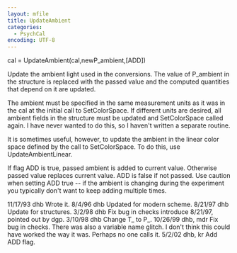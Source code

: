 ```yaml
---
layout: mfile
title: UpdateAmbient
categories:
  - PsychCal
encoding: UTF-8
---
```


 cal = UpdateAmbient(cal,newP\_ambient,[ADD])

 Update the ambient light used in the conversions.  The
 value of P\_ambient in the structure is replaced with the
 passed value and the computed quantities that depend on
 it are updated.

 The ambient must be specified in the same measurement units as it
 was in the cal at the initial call to SetColorSpace.  If different
 units are desired, all ambient fields in the structure must be updated
 and SetColorSpace called again.  I have never wanted to do this,
 so I haven't written a separate routine.

 It is sometimes useful, however, to update the ambient in the
 linear color space defined by the call to SetColorSpace.  To
 do this, use UpdateAmbientLinear.

 If flag ADD is true, passed ambient is added to current
 value.  Otherwise passed value replaces current value.
 ADD is false if not passed.  Use caution when setting ADD
 true -- if the ambient is changing during the experiment
 you typically don't want to keep adding multiple times.

 11/17/93  dhb      Wrote it.
 8/4/96    dhb   Updated for modern scheme.
 8/21/97   dhb   Update for structures.
 3/2/98     dhb     Fix bug in checks introduce 8/21/97, pointed out by dgp.
 3/10/98        dhb     Change T\_ to P\_.
 10/26/99  dhb, mdr  Fix bug in checks. There was also a variable name
                                    glitch.  I don't think this could have worked the way
                                    it was.  Perhaps no one calls it.
 5/2/02    dhb, kr  Add ADD flag.